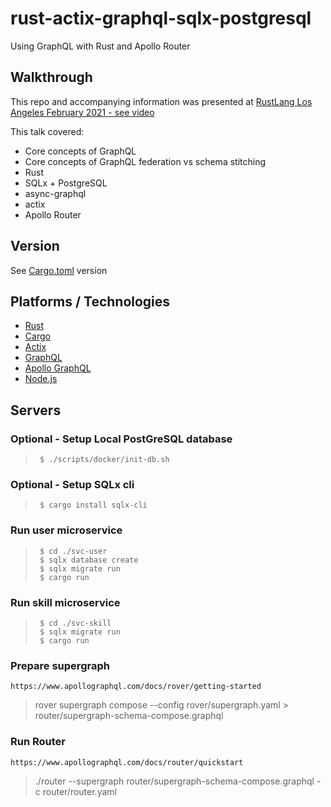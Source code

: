 # rust-actix-graphql-sqlx-postgresql

Using GraphQL with Rust and Apollo Router

## Walkthrough

This repo and accompanying information was presented
at [RustLang Los Angeles February 2021 - see video](https://youtu.be/hMIL12Mj7Pw)

This talk covered:

- Core concepts of GraphQL
- Core concepts of GraphQL federation vs schema stitching
- Rust
- SQLx + PostgreSQL
- async-graphql
- actix
- Apollo Router

## Version

See [Cargo.toml](Cargo.toml) version

## Platforms / Technologies

* [Rust](https://www.rust-lang.org/en-US/)
* [Cargo](https://doc.rust-lang.org/cargo/)
* [Actix](https://actix.rs/)
* [GraphQL](https://graphql.org/)
* [Apollo GraphQL](https://www.apollographql.com/)
* [Node.js](https://nodejs.org/en/)

## Servers

### Optional - Setup Local PostGreSQL database

>      $ ./scripts/docker/init-db.sh

### Optional - Setup SQLx cli

>      $ cargo install sqlx-cli

### Run user microservice

>      $ cd ./svc-user
>      $ sqlx database create
>      $ sqlx migrate run
>      $ cargo run

### Run skill microservice

>      $ cd ./svc-skill
>      $ sqlx migrate run
>      $ cargo run

### Prepare supergraph

`https://www.apollographql.com/docs/rover/getting-started`

> rover supergraph compose --config rover/supergraph.yaml > router/supergraph-schema-compose.graphql

### Run Router
`https://www.apollographql.com/docs/router/quickstart`

> ./router --supergraph router/supergraph-schema-compose.graphql -c router/router.yaml

